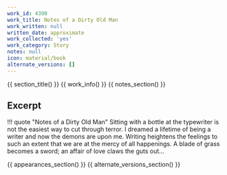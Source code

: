```yaml
---
work_id: 4390
work_title: Notes of a Dirty Old Man
work_written: null
written_date: approximate
work_collected: 'yes'
work_category: Story
notes: null
icon: material/book
alternate_versions: []
---
```


{{ section_title() }}
{{ work_info() }}
{{ notes_section() }}
## Excerpt
!!! quote "Notes of a Dirty Old Man"
    Sitting with a bottle at the typewriter is not the easiest way to cut through terror. I dreamed a lifetime of being a writer and now the demons are upon me. Writing heightens the feelings to such an extent that we are at the mercy of all happenings. A blade of grass becomes a sword; an affair of love claws the guts out...

{{ appearances_section() }}
{{ alternate_versions_section() }}